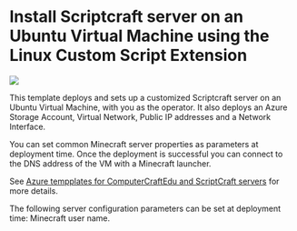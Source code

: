 # Install Scriptcraft server on an Ubuntu Virtual Machine using the Linux Custom Script Extension

<a href="https://portal.azure.com/#create/Microsoft.Template/uri/https%3A%2F%2Fraw.githubusercontent.com%2Fgbowerman%2Fazure-minecraft%2Fmaster%2Fscriptcraft-on-ubuntu%2Fazuredeploy.json" target="_blank">
    <img src="http://azuredeploy.net/deploybutton.png"/>
</a>

This template deploys and sets up a customized Scriptcraft server on an Ubuntu Virtual Machine, with you as the operator. It also deploys an Azure Storage Account, Virtual Network, Public IP addresses and a Network Interface.

You can set common Minecraft server properties as parameters at deployment time. Once the deployment is successful you can connect to the DNS address of the VM with a Minecraft launcher. 

See <a href="https://msftstack.wordpress.com/2015/10/27/azure-templates-for-computercraftedu-and-scriptcraft-servers/">Azure tempplates for ComputerCraftEdu and ScriptCraft servers</a> for more details.

The following server configuration parameters can be set at deployment time: Minecraft user name.

